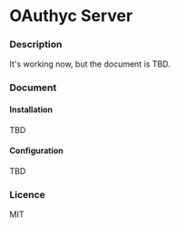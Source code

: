 # OAuthyc Server

### Description

It's working now, but the document is TBD.

### Document

#### Installation

TBD

#### Configuration

TBD

### Licence

MIT